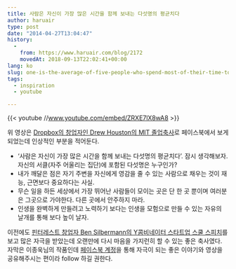 ```yaml
---
title: 사람은 자신이 가장 많은 시간을 함께 보내는 다섯명의 평균치다
author: haruair
type: post
date: "2014-04-27T13:04:47"
history:
  - 
    from: https://www.haruair.com/blog/2172
    movedAt: 2018-09-13T22:02:41+00:00
lang: ko
slug: one-is-the-average-of-five-people-who-spend-most-of-their-time-together
tags:
  - inspiration
  - youtube

---
```

{{< youtube //www.youtube.com/embed/ZRXE7lX8wA8 >}}

위 영상은 [Dropbox의 창업자인 Drew Houston의 MIT 졸업축사][1]로 페이스북에서 보게 되었는데 인상적인 부분을 적어둔다.

  * &#8216;사람은 자신이 가장 많은 시간을 함께 보내는 다섯명의 평균치다&#8217;. 잠시 생각해보자. 자신의 서클(자주 어울리는 집단)에 포함된 다섯명은 누구인가?
  * 내가 깨달은 점은 자기 주변을 자신에게 영감을 줄 수 있는 사람으로 채우는 것이 재능, 근면보다 중요하다는 사실.
  * 무슨 일을 하든 세상에서 가장 뛰어난 사람들이 모이는 곳은 단 한 곳 뿐이며 여러분은 그곳으로 가야한다. 다른 곳에서 안주하지 마라.
  * 인생을 완벽하게 만들려고 노력하기 보다는 인생을 모험으로 만들 수 있는 자유의 날개를 통해 보다 높이 날자.

이전에도 [핀터레스트 창업자 Ben Silbermann의 Y콤비네이터 스타트업 스쿨 스피치][2]를 보고 많은 자극을 받았는데 오랜만에 다시 마음을 가지런히 할 수 있는 좋은 축사였다. 자막은 이종욱님의 작품인데 [페이스북 계정][3]을 통해 자극이 되는 좋은 이야기와 영상을 공유해주시는 편이라 follow 하길 권한다.

 [1]: https://www.youtube.com/watch?v=ZRXE7lX8wA8
 [2]: https://www.youtube.com/watch?v=RwO9rN-u7q4
 [3]: https://www.facebook.com/jkl1384